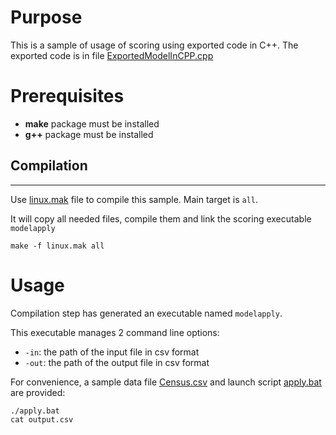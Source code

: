 # Purpose
This is a sample of usage of scoring using exported code in C++.
The exported code is in file [ExportedModelInCPP.cpp](ExportedModelInCPP.cpp)

# Prerequisites
* **make** package must be installed
* **g++** package must be installed

## Compilation
-------------------
Use [linux.mak](linux.mak) file to compile this sample. Main target is `all`.

It will copy all needed files, compile them and link the scoring executable ``modelapply``

```Shell
make -f linux.mak all
```

# Usage
Compilation step has generated an executable named ``modelapply``.

This executable manages 2 command line options:
* ``-in``: the path of the input file in csv format
* ``-out``: the path of the output file in csv format

For convenience, a sample data file [Census.csv](Census.csv) and launch script [apply.bat](apply.bat) are provided:

```Shell
./apply.bat
cat output.csv
```
